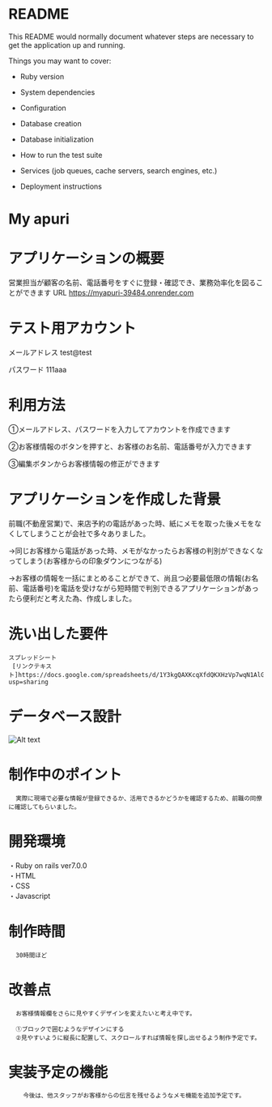 # README

This README would normally document whatever steps are necessary to get the
application up and running.

Things you may want to cover:

* Ruby version

* System dependencies

* Configuration

* Database creation

* Database initialization

* How to run the test suite

* Services (job queues, cache servers, search engines, etc.)

* Deployment instructions

# My apuri

# アプリケーションの概要
 営業担当が顧客の名前、電話番号をすぐに登録・確認でき、業務効率化を図ることができます
 URL https://myapuri-39484.onrender.com

# テスト用アカウント

   メールアドレス test@test
   
  パスワード    111aaa

# 利用方法  
  ①メールアドレス、パスワードを入力してアカウントを作成できます
    
  ②お客様情報のボタンを押すと、お客様のお名前、電話番号が入力できます  

  ③編集ボタンからお客様情報の修正ができます  

# アプリケーションを作成した背景  
   前職(不動産営業)で、来店予約の電話があった時、紙にメモを取った後メモをなくしてしまうことが会社で多々ありました。

   →同じお客様から電話があった時、メモがなかったらお客様の判別ができなくなってしまう(お客様からの印象ダウンにつながる)  

   →お客様の情報を一括にまとめることができて、尚且つ必要最低限の情報(お名前、電話番号)を電話を受けながら短時間で判別できるアプリケーションがあったら便利だと考えた為、作成しました。  

  # 洗い出した要件  
    スプレッドシート
     [リンクテキスト]https://docs.google.com/spreadsheets/d/1Y3kgQAXKcqXfdQKXHzVp7wqN1AlG2ifdzyHQCoJUxbE/edit?usp=sharing

  # データベース設計
   ![Alt text](<ER図 myapuri.png>)
    

  # 制作中のポイント  
      実際に現場で必要な情報が登録できるか、活用できるかどうかを確認するため、前職の同僚に確認してもらいました。

  
  # 開発環境  
   ・Ruby on rails ver7.0.0  
   ・HTML  
   ・CSS  
   ・Javascript

  # 制作時間
      30時間ほど  
    
  # 改善点  
      お客様情報欄をさらに見やすくデザインを変えたいと考え中です。
      
      ①ブロックで囲むようなデザインにする
      ②見やすいように縦長に配置して、スクロールすれば情報を探し出せるよう制作予定です。

  # 実装予定の機能  
        今後は、他スタッフがお客様からの伝言を残せるようなメモ機能を追加予定です。







  



